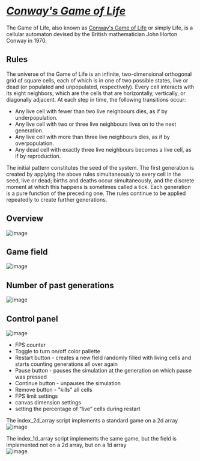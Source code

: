 # [_Conway's Game of Life_](https://radzivonn.github.io/game-of-life)
The Game of Life, also known as [Conway's Game of Life](https://en.wikipedia.org/wiki/Conway%27s_Game_of_Life) or simply Life, is a cellular automaton devised by the British mathematician John Horton Conway in 1970.

## Rules
The universe of the Game of Life is an infinite, two-dimensional orthogonal grid of square cells, 
each of which is in one of two possible states, live or dead (or populated and unpopulated, respectively). 
Every cell interacts with its eight neighbors, which are the cells that are horizontally, vertically, or diagonally adjacent. At each step in time, the following transitions occur:

* Any live cell with fewer than two live neighbours dies, as if by underpopulation.
* Any live cell with two or three live neighbours lives on to the next generation.
* Any live cell with more than three live neighbours dies, as if by overpopulation.
* Any dead cell with exactly three live neighbours becomes a live cell, as if by reproduction.

The initial pattern constitutes the seed of the system. The first generation is created by applying the above rules simultaneously to every cell in the seed,
live or dead; births and deaths occur simultaneously, and the discrete moment at which this happens is sometimes called a tick. Each generation is a pure function of the preceding one.
The rules continue to be applied repeatedly to create further generations.

## Overview
![image](https://github.com/user-attachments/assets/9f414b3c-7388-4501-9822-b934d177240e)

## Game field
![image](https://github.com/user-attachments/assets/dcbcfff8-4ee4-4037-a205-9494879a362e)

## Number of past generations
![image](https://github.com/user-attachments/assets/c1b8c8d2-b61e-4bf4-99c7-41975742b500)

## Сontrol panel
![image](https://github.com/user-attachments/assets/d6ea011a-1c1c-4906-9e89-d11b7799ff11)

* FPS counter
* Toggle to turn on/off color pallette
* Restart button - сreates a new field randomly filled with living cells and starts counting generations all over again
* Pause button - pauses the simulation at the generation on which pause was pressed
* Continue button - unpauses the simulation
* Remove button - "kills" all cells
* FPS limit settings
* canvas dimension settings
* setting the percentage of “live” cells during restart

The index_2d_array script implements a standard game on a 2d array  
![image](https://github.com/user-attachments/assets/9a55eb40-72b3-4b4c-a1ab-6182d30d0f60)

The index_1d_array script implements the same game, but the field is implemented not on a 2d array, but on a 1d array  
![image](https://github.com/user-attachments/assets/177db26c-494d-460b-947d-d363c3575fc1)
